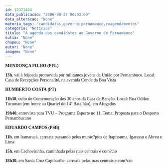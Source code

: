```yaml
---
id: 12371444
data_publicacao: "2006-08-27 06:03:00"
data_alteracao: "None"
materia_tags: "candidatos,governo,pernambuco,reagendamentos"
categoria: "Notícias"
titulo: "A agenda dos candidatos ao Governo de Pernambuco"
sutia: "None"
chapeu: "None"
autor: "None"
imagem: "None"
---
```

<p><P><FONT face=Verdana><STRONG>MENDONÇA FILHO (PFL)</STRONG></FONT></P><B></p>
<p><P><FONT face=Verdana>13h</FONT></B><FONT face=Verdana>, vai à feijoada promovida por militantes jovens da União por Pernambuco. Local: Casa de Recepções Personalité, na avenida Conde da Boa Vista</FONT></P></p>
<p><P><FONT face=Verdana></FONT></P><B></p>
<p><P><FONT face=Verdana>HUMBERTO COSTA (PT) </FONT></P></p>
<p><P><FONT face=Verdana>11h30</FONT></B><FONT face=Verdana>, culto de Comemoração dos 30 anos da Casa da Benção. Local: Rua Odilon Tucuman (em frente ao Quartel do 14º Batalhão), em Afogados </FONT></P><B></p>
<p><P><FONT face=Verdana>19h40</FONT></B><FONT face=Verdana>, entrevista para TVU – Programa Esporte no 11. Tema: Proposta para o Desporto Pernambucano </FONT></P><B></p>
<p><P><FONT face=Verdana>EDUARDO CAMPOS (PSB) </FONT></P></p>
<p><P><FONT face=Verdana>11h</FONT></B><FONT face=Verdana>, em Itamaracá, carreata passando pelos munic?pios de Itapissuma, Igarassu e Abreu e Lima </FONT></P><B></p>
<p><P><FONT face=Verdana>15h</FONT></B><FONT face=Verdana>, em Cachoeirinha, caminhada pelas ruas centrais e com?cio </FONT></P><B></p>
<p><P><FONT face=Verdana>18h30</FONT></B><FONT face=Verdana>, em Santa Cruz Capibaribe, carreata pelas ruas centrais e com?cio</FONT> </P> </p>
